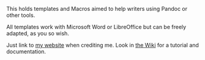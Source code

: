 This holds templates and Macros aimed to help writers using Pandoc or other tools. 

All templates work with Microsoft Word or LibreOffice but can be freely adapted, as you so wish. 

Just link to [my website](http://robertkingett.com/) when crediting me. Look in [the Wiki](https://github.com/rkingett/writertools/wiki) for a tutorial and documentation.